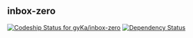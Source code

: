 ## inbox-zero

[![Codeship Status for gyKa/inbox-zero](https://app.codeship.com/projects/99688650-7170-0135-d42c-2643410d3480/status?branch=master)](https://app.codeship.com/projects/243390)
[![Dependency Status](https://www.versioneye.com/user/projects/59ae26c2368b08003311bb80/badge.svg?style=flat-square)](https://www.versioneye.com/user/projects/59ae26c2368b08003311bb80)
